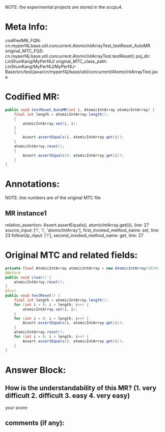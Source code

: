 NOTE: the experimental projects are stored in the sccpu4.

# Meta Info:
codifiedMR_FQN:
cn.myperf4j.base.util.concurrent.AtomicIntArrayTest_testReset_AutoMR
original_MTC_FQS:
cn.myperf4j.base.util.concurrent.AtomicIntArrayTest.testReset()
poj_dir:
LinShunKang/MyPerf4J/
original_MTC_class_path:
LinShunKang/MyPerf4J/MyPerf4J-Base/src/test/java/cn/myperf4j/base/util/concurrent/AtomicIntArrayTest.java

# Codified MR:
```java
public void testReset_AutoMR(int i, AtomicIntArray atomicIntArray) {
    final int length = atomicIntArray.length();
    {
        atomicIntArray.set(i, i);
    }
    {
        Assert.assertEquals(i, atomicIntArray.get(i));
    }
    atomicIntArray.reset();
    {
        Assert.assertEquals(0, atomicIntArray.get(i));
    }
}
```

# Annotations:
NOTE: line numbers are of the original MTC file
## MR instance1
relation_assertion: Assert.assertEquals(i, atomicIntArray.get(i)), line: 27 
source_input: ['i', 'i', 'atomicIntArray'], first_invoked_method_name: set, line: 23 
followUp_input: ['i'], second_invoked_method_name: get, line: 27 


# Original MTC and related fields:
```java
private final AtomicIntArray atomicIntArray = new AtomicIntArray(1024);
@Before
public void clear() {
    atomicIntArray.reset();
}
@Test
public void testReset() {
    final int length = atomicIntArray.length();
    for (int i = 0; i < length; i++) {
        atomicIntArray.set(i, i);
    }
    for (int i = 0; i < length; i++) {
        Assert.assertEquals(i, atomicIntArray.get(i));
    }
    atomicIntArray.reset();
    for (int i = 0; i < length; i++) {
        Assert.assertEquals(0, atomicIntArray.get(i));
    }
}

```


# Answer Block: 
## How is the understandability of this MR? (1. very difficult 2. difficult 3. easy 4. very easy)
your score: 
## comments (if any): 
```txt

```